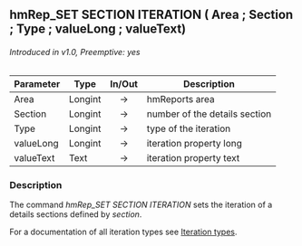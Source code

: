 ## hmRep_SET SECTION ITERATION ( Area ; Section ; Type ; valueLong ; valueText)
###### Introduced in v1.0, Preemptive: yes

|Parameter|Type|In/Out|Description
|---|---|:---:|---
|Area|Longint|→|hmReports area
|Section|Longint|→|number of the details section
|Type|Longint|→|type of the iteration
|valueLong|Longint|→|iteration property long
|valueText|Text|→|iteration property text

### Description
The command *hmRep_SET SECTION ITERATION* sets the iteration of a details sections defined by *section*. 

For a documentation of all iteration types see [Iteration types](../Appendix/IterationTypes.md).
